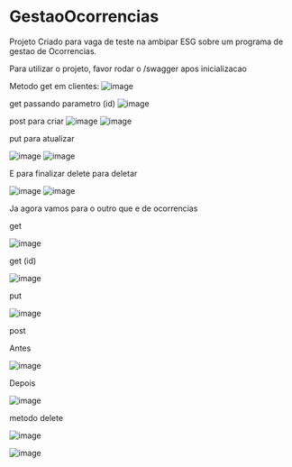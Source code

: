 # GestaoOcorrencias
Projeto Criado para vaga de teste na ambipar ESG sobre um programa de gestao de Ocorrencias.

Para utilizar o projeto, favor rodar o /swagger apos inicializacao

Metodo get em clientes:
![image](https://github.com/user-attachments/assets/7c66bbef-a28c-49d8-8f49-d0c90b48c705)

get passando parametro (id)
![image](https://github.com/user-attachments/assets/1982466f-9c17-4f01-b99f-d14e69d3becf)

post para criar 
![image](https://github.com/user-attachments/assets/7694a43e-0d41-4aaf-a4e8-6207f63fbdae)
![image](https://github.com/user-attachments/assets/1f55fed9-a670-4235-b58b-d561dd05ebdf)

put para atualizar

![image](https://github.com/user-attachments/assets/5dedd46f-d0f7-4666-beb5-bb512f2aeac3)
![image](https://github.com/user-attachments/assets/e2936269-9018-427a-84a1-b0c7457b1df6)

E para finalizar delete para deletar

![image](https://github.com/user-attachments/assets/74a427cf-b265-4f35-b283-658e4c117ccd)
![image](https://github.com/user-attachments/assets/1a5a852d-b1e7-47a6-9601-2958539de0b1)

Ja agora vamos para o outro que e de ocorrencias

get

![image](https://github.com/user-attachments/assets/13cd5cc6-bfdb-44fa-bcfa-e0a2e117d55f)

get (id)

![image](https://github.com/user-attachments/assets/902e1d20-2caf-4dc8-8159-731c1b01eb80)

put

![image](https://github.com/user-attachments/assets/98bc89f9-da28-4887-97e7-806f60d8bb6f)

post

Antes

![image](https://github.com/user-attachments/assets/08684514-44cb-4f7e-8e00-b7043bffa383)

Depois

![image](https://github.com/user-attachments/assets/6e9be954-4cc0-468e-9943-d685ec2ba359)


metodo delete 

![image](https://github.com/user-attachments/assets/3d6ef1b1-3f92-4816-b9f3-867e423d6f08)

![image](https://github.com/user-attachments/assets/18581ff2-b546-4365-af3d-0a0d8f5217ac)







